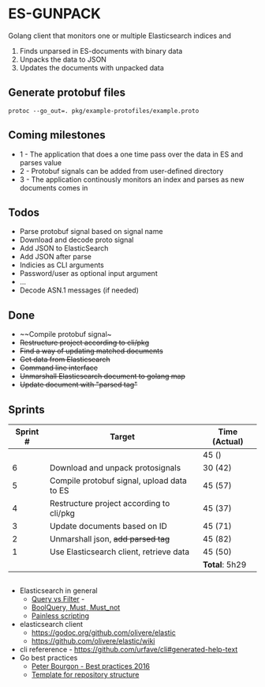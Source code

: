 # ES-GUNPACK

Golang client that monitors one or multiple Elasticsearch indices and
1. Finds unparsed in ES-documents with binary data
2. Unpacks the data to JSON
3. Updates the documents with unpacked data

## Generate protobuf files
```
protoc --go_out=. pkg/example-protofiles/example.proto
```

## Coming milestones
* 1 - The application that does a one time pass over the data in ES and parses value
* 2 - Protobuf signals can be added from user-defined directory
* 3 - The application continously monitors an index and parses as new documents comes in

## Todos 
* Parse protobuf signal based on signal name
* Download and decode proto signal
* Add JSON to ElasticSearch
* Add JSON after parse
* Indicies as CLI arguments
* Password/user as optional input argument
* ...
* Decode ASN.1 messages (if needed)

## Done
* ~~Compile protobuf signal~
* ~~Restructure project according to cli/pkg~~
* ~~Find a way of updating matched documents~~
* ~~Get data from Elasticsearch~~
* ~~Command line interface~~
* ~~Unmarshall Elasticsearch document to golang map~~
* ~~Update document with "parsed tag"~~


## Sprints
| Sprint # |                   Target                   |  Time (Actual)  |
|----------|--------------------------------------------|-----------------|
|          |                                            | 45 ()           |
|        6 | Download and unpack protosignals           | 30 (42)           |
|        5 | Compile protobuf signal, upload data to ES | 45 (57)         |
|        4 | Restructure project according to cli/pkg   | 45 (37)         |
|        3 | Update documents based on ID               | 45 (71)         |
|        2 | Unmarshall json, ~~add parsed tag~~        | 45 (82)         |
|        1 | Use Elasticsearch client, retrieve data    | 45 (50)         |
|          |                                            | **Total**: 5h29 |

##
* Elasticsearch in general
    - [Query vs Filter](https://www.elastic.co/blog/found-optimizing-elasticsearch-searches) - 
    - [BoolQuery, Must, Must_not](https://www.elastic.co/guide/en/elasticsearch/reference/current/query-dsl-bool-query.html)
    - [Painless scripting](https://www.elastic.co/guide/en/elasticsearch/painless/current/painless-examples.html)
* elasticsearch client
    - https://godoc.org/github.com/olivere/elastic
    - https://github.com/olivere/elastic/wiki
* cli refererence - https://github.com/urfave/cli#generated-help-text
* Go best practices
    - [Peter Bourgon - Best practices 2016](https://peter.bourgon.org/go-best-practices-2016/#dependency-management)
    - [Template for repository structure](https://github.com/thockin/go-build-template)
